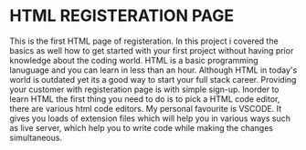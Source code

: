  # HTML REGISTERATION PAGE
This is the first HTML page of registeration. In this project i covered the basics as well how to get started with your first project without having prior knowledge about the coding world.
HTML is a basic programming lanuguage and you can learn in less than an hour. Although HTML in today's world is outdated yet its a good way to start your full stack career.
Providing your customer with registeration page is with simple sign-up.
Inorder to learn HTML the first thing you need to do is to pick a HTML code editor, there are various html code editors. My personal favourite is VSCODE. It gives you loads of extension files which will help you in various ways such as live server, which help you to write code while making the changes  simultaneous.

